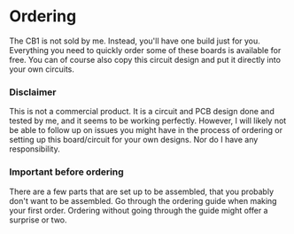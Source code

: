 # Ordering

The CB1 is not sold by me. Instead, you'll have one build just for you. Everything you need to quickly order some of these boards is available for free. You can of course also copy this circuit design and put it directly into your own circuits.&#x20;

### Disclaimer

This is not a commercial product. It is a circuit and PCB design done and tested by me, and it seems to be working perfectly. However, I will likely not be able to follow up on issues you might have in the process of ordering or setting up this board/circuit for your own designs. Nor do I have any responsibility.&#x20;

### Important before ordering

There are a few parts that are set up to be assembled, that you probably don't want to be assembled. Go through the ordering guide when making your first order. Ordering without going through the guide might offer a surprise or two.&#x20;

